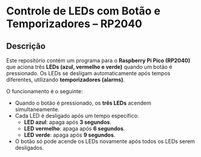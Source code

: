 # Controle de LEDs com Botão e Temporizadores – RP2040  

## Descrição  
Este repositório contém um programa para o **Raspberry Pi Pico (RP2040)** que aciona três **LEDs (azul, vermelho e verde)** quando um botão é pressionado. Os LEDs se desligam automaticamente após tempos diferentes, utilizando **temporizadores (alarms)**.  

O funcionamento é o seguinte:  
- Quando o botão é pressionado, os **três LEDs** acendem simultaneamente.  
- Cada LED é desligado após um tempo específico:  
  - **LED azul**: apaga após **3 segundos**.  
  - **LED vermelho**: apaga após **6 segundos**.  
  - **LED verde**: apaga após **9 segundos**.  
- O botão só pode acende os LEDs novamente após todos os LEDs serem desligados.  

